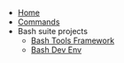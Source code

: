 <!-- docs/_sidebar.md -->

- [Home](/)
- [Commands](Commands.md 'The greatest commands in the world')
- Bash suite projects
  - [Bash Tools Framework](https://fchastanet.github.io/bash-tools-framework/)
  - [Bash Dev Env](https://fchastanet.github.io/bash-dev-env/)
